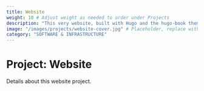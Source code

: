 ```yaml
---
title: Website
weight: 10 # Adjust weight as needed to order under Projects
description: "This very website, built with Hugo and the hugo-book theme."
image: "/images/projects/website-cover.jpg" # Placeholder, replace with your actual image path
category: "SOFTWARE & INFRASTRUCTURE"
---
```


# Project: Website

Details about this website project. 